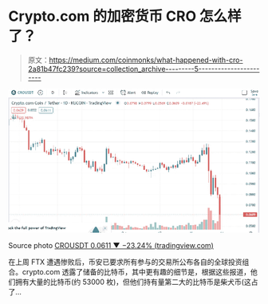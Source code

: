 # Crypto.com 的加密货币 CRO 怎么样了？

> 原文：<https://medium.com/coinmonks/what-happened-with-cro-2a81b47fc239?source=collection_archive---------5----------------------->

![](img/ef9859640bccac91d8c894484db416a0.png)

Source photo [CROUSDT 0.0611 ▼ −23.24% (tradingview.com)](https://www.tradingview.com/chart/?symbol=KUCOIN%3ACROUSDT)

在上周 FTX 遭遇惨败后，币安已要求所有参与的交易所公布各自的全球投资组合。crypto.com 透露了储备的比特币，其中更有趣的细节是，根据这些报道，他们拥有大量的比特币(约 53000 枚)，但他们持有量第二大的比特币是柴犬币(这占了…